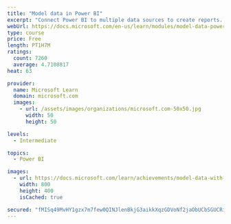 ```yaml
---
title: "Model data in Power BI"
excerpt: "Connect Power BI to multiple data sources to create reports. Define the relationship between your data sources."
webUrl: https://docs.microsoft.com/en-us/learn/modules/model-data-power-bi/
type: course
price: Free
length: PT1H7M
ratings:
  count: 7260
  average: 4.7108817
heat: 63

provider:
  name: Microsoft Learn
  domain: microsoft.com
  images:
    - url: /assets/images/organizations/microsoft.com-50x50.jpg
      width: 50
      height: 50

levels:
  - Intermediate

topics:
  - Power BI

images:
  - url: https://docs.microsoft.com/learn/achievements/model-data-with-power-bi-desktop-social.png
    width: 800
    height: 400
    isCached: true

secured: "fMISq49MvHY1gzx7m7few0QINJlenBkjG3aikkXqzGDVoNf2jaObUCbSGUCRiRAzV8afOIY4jZdXerW6qVpJgL8o0LjRapaAmaL6aLC+SxYDivREloSJdJlwNb76JUgblbr2eEcKhNltUtpX/pIGSwmq1WdL/Btf5xh4+rsfoXVtW+W5aCeROkYusLxrwuzs1+6coj0nPN/k0SHzOQQQyQISjk9DrDeKUugsefEjM+cS3qxZbZrb4LbDvuHx5omWM5vJhazUgDeaA7814G0cbprks9YCDG3I7Rj2xtd3ZVF70GS4S/5GDMgZREbLtVf9CWp6/57wvu1F0PN9Uou164+31pGL6o4P1EQk6VYIFCj80I0YV/mWBz/6VIrzVMkwok6T9seTay5TvOzeKZLU55YNoHYScOZKsiFbZPlkRn4=;qM+s1k0Vwq2/ZyA/0if7Rg=="
---
```


